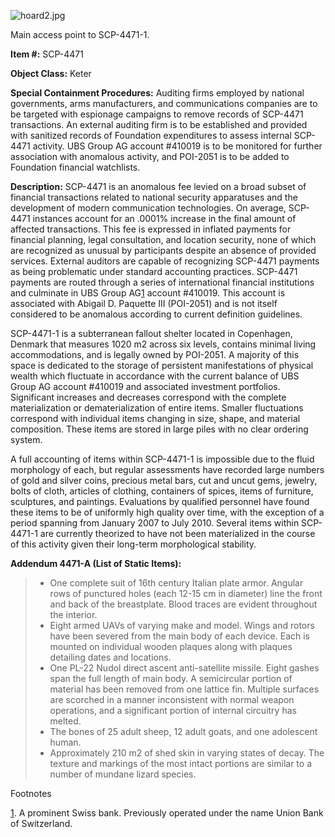 ![hoard2.jpg](http://scp-wiki.wdfiles.com/local--files/scp-4471/hoard2.jpg)

Main access point to SCP-4471-1.

**Item #:** SCP-4471

**Object Class:** Keter

**Special Containment Procedures:** Auditing firms employed by national governments, arms manufacturers, and communications companies are to be targeted with espionage campaigns to remove records of SCP-4471 transactions. An external auditing firm is to be established and provided with sanitized records of Foundation expenditures to assess internal SCP-4471 activity. UBS Group AG account #410019 is to be monitored for further association with anomalous activity, and POI-2051 is to be added to Foundation financial watchlists.

**Description:** SCP-4471 is an anomalous fee levied on a broad subset of financial transactions related to national security apparatuses and the development of modern communication technologies. On average, SCP-4471 instances account for an .0001% increase in the final amount of affected transactions. This fee is expressed in inflated payments for financial planning, legal consultation, and location security, none of which are recognized as unusual by participants despite an absence of provided services. External auditors are capable of recognizing SCP-4471 payments as being problematic under standard accounting practices. SCP-4471 payments are routed through a series of international financial institutions and culminate in UBS Group AG[1](javascript:;) account #410019. This account is associated with Abigail D. Paquette III (POI-2051) and is not itself considered to be anomalous according to current definition guidelines.

SCP-4471-1 is a subterranean fallout shelter located in Copenhagen, Denmark that measures 1020 m2 across six levels, contains minimal living accommodations, and is legally owned by POI-2051. A majority of this space is dedicated to the storage of persistent manifestations of physical wealth which fluctuate in accordance with the current balance of UBS Group AG account #410019 and associated investment portfolios. Significant increases and decreases correspond with the complete materialization or dematerialization of entire items. Smaller fluctuations correspond with individual items changing in size, shape, and material composition. These items are stored in large piles with no clear ordering system.

A full accounting of items within SCP-4471-1 is impossible due to the fluid morphology of each, but regular assessments have recorded large numbers of gold and silver coins, precious metal bars, cut and uncut gems, jewelry, bolts of cloth, articles of clothing, containers of spices, items of furniture, sculptures, and paintings. Evaluations by qualified personnel have found these items to be of uniformly high quality over time, with the exception of a period spanning from January 2007 to July 2010. Several items within SCP-4471-1 are currently theorized to have not been materialized in the course of this activity given their long-term morphological stability.

**Addendum 4471-A (List of Static Items):**

> *   One complete suit of 16th century Italian plate armor. Angular rows of punctured holes (each 12-15 cm in diameter) line the front and back of the breastplate. Blood traces are evident throughout the interior.
> *   Eight armed UAVs of varying make and model. Wings and rotors have been severed from the main body of each device. Each is mounted on individual wooden plaques along with plaques detailing dates and locations.
> *   One PL-22 Nudol direct ascent anti-satellite missile. Eight gashes span the full length of main body. A semicircular portion of material has been removed from one lattice fin. Multiple surfaces are scorched in a manner inconsistent with normal weapon operations, and a significant portion of internal circuitry has melted.
> *   The bones of 25 adult sheep, 12 adult goats, and one adolescent human.
> *   Approximately 210 m2 of shed skin in varying states of decay. The texture and markings of the most intact portions are similar to a number of mundane lizard species.

Footnotes

[1](javascript:;). A prominent Swiss bank. Previously operated under the name Union Bank of Switzerland.